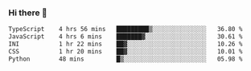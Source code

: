 ### Hi there 🌱
<!--START_SECTION:waka-->

```txt
TypeScript    4 hrs 56 mins   █████████▒░░░░░░░░░░░░░░░   36.80 %
JavaScript    4 hrs 6 mins    ███████▓░░░░░░░░░░░░░░░░░   30.61 %
INI           1 hr 22 mins    ██▓░░░░░░░░░░░░░░░░░░░░░░   10.26 %
CSS           1 hr 20 mins    ██▓░░░░░░░░░░░░░░░░░░░░░░   10.01 %
Python        48 mins         █▒░░░░░░░░░░░░░░░░░░░░░░░   05.98 %
```

<!--END_SECTION:waka-->
<!--
**Dieg0raf/Dieg0raf** is a ✨ _special_ ✨ repository because its `README.md` (this file) appears on your GitHub profile.

Here are some ideas to get you started:

- 🔭 I’m currently working on ...
- 🌱 I’m currently learning ...
- 👯 I’m looking to collaborate on ...
- 🤔 I’m looking for help with ...
- 💬 Ask me about ...
- 📫 How to reach me: ...
- 😄 Pronouns: ...
- ⚡ Fun fact: ...
-->
